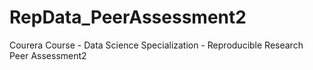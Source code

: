 RepData_PeerAssessment2
=======================

Courera Course - Data Science Specialization - Reproducible Research Peer Assessment2
